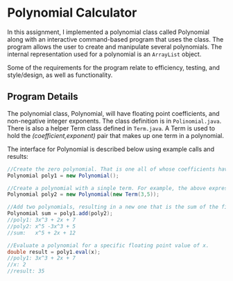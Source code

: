 # Polynomial Calculator

In this assignment, I implemented a polynomial class called Polynomial along with an interactive command-based program that uses the class. The program allows the user to create and manipulate several polynomials. The internal representation used for a polynomial is an `ArrayList` object. 

Some of the requirements for the program relate to efficiency, testing, and style/design, as well as functionality. 

## Program Details 

The polynomial class, Polynomial, will have floating point coefficients, and non-negative integer exponents. The class definition is in `Polinomial.java`. There is also a helper Term class defined in `Term.java`. A Term is used to hold the *(coefficient,exponent)* pair that makes up one term in a polynomial. 

The interface for Polynomial is described below using example calls and results: 

```java
//Create the zero polynomial. That is one all of whose coefficients have the value zero.
Polynomial poly1 = new Polynomial(); 

//Create a polynomial with a single term. For example, the above expression creates the polynomial 3x^5. 
Polynomial poly2 = new Polynomial(new Term(3,5));

//Add two polynomials, resulting in a new one that is the sum of the first two. The two original polynomials are unchanged.
Polynomial sum = poly1.add(poly2); 
//poly1: 3x^3 + 2x + 7
//poly2: x^5 -3x^3 + 5
//sum:   x^5 + 2x + 12

//Evaluate a polynomial for a specific floating point value of x. 
double result = poly1.eval(x); 
//poly1: 3x^3 + 2x + 7
//x: 2
//result: 35
```



